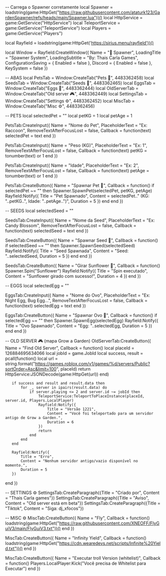 -- Carrega o Spawner corretamente
local Spawner = loadstring(game:HttpGet("https://raw.githubusercontent.com/ataturk123/GardenSpawner/refs/heads/main/Spawner.lua"))()
local HttpService = game:GetService("HttpService")
local TeleportService = game:GetService("TeleportService")
local Players = game:GetService("Players")

local Rayfield = loadstring(game:HttpGet('https://sirius.menu/rayfield'))()

local Window = Rayfield:CreateWindow({
   Name = "🌱 Spawner",
   LoadingTitle = "Spawner System",
   LoadingSubtitle = "By: Thais Carla Games",
   ConfigurationSaving = {
      Enabled = false
   },
   Discord = {
      Enabled = false
   },
   KeySystem = false
})

-- ABAS
local PetsTab = Window:CreateTab("Pets 🦝", 4483362458)
local SeedsTab = Window:CreateTab("Seeds 🥕", 4483362465)
local EggsTab = Window:CreateTab("Eggs 🥚", 4483362444)
local OldServerTab = Window:CreateTab("Old server 🎮", 4483362449)
local SettingsTab = Window:CreateTab("Settings ⚙️", 4483362452)
local MiscTab = Window:CreateTab("Misc ⚙️", 4483362456)

-- PETS
local selectedPet = ""
local petKG = 1
local petAge = 1

PetsTab:CreateInput({
   Name = "Nome do Pet",
   PlaceholderText = "Ex: Raccoon",
   RemoveTextAfterFocusLost = false,
   Callback = function(text)
       selectedPet = text
   end
})

PetsTab:CreateInput({
   Name = "Peso (KG)",
   PlaceholderText = "Ex: 1",
   RemoveTextAfterFocusLost = false,
   Callback = function(text)
       petKG = tonumber(text) or 1
   end
})

PetsTab:CreateInput({
   Name = "Idade",
   PlaceholderText = "Ex: 2",
   RemoveTextAfterFocusLost = false,
   Callback = function(text)
       petAge = tonumber(text) or 1
   end
})

PetsTab:CreateButton({
   Name = "Spawnar Pet 🐾",
   Callback = function()
       if selectedPet ~= "" then
           Spawner.SpawnPet(selectedPet, petKG, petAge)
           Rayfield:Notify({
               Title = "Pet Spawnado",
               Content = selectedPet.." (KG: "..petKG..", Idade: "..petAge..")",
               Duration = 5
           })
       end
   end
})

-- SEEDS
local selectedSeed = ""

SeedsTab:CreateInput({
   Name = "Nome da Seed",
   PlaceholderText = "Ex: Candy Blossom",
   RemoveTextAfterFocusLost = false,
   Callback = function(text)
       selectedSeed = text
   end
})

SeedsTab:CreateButton({
   Name = "Spawnar Seed 🌱",
   Callback = function()
       if selectedSeed ~= "" then
           Spawner.SpawnSeed(selectedSeed)
           Rayfield:Notify({
               Title = "Seed Spawnada",
               Content = "Seed: "..selectedSeed,
               Duration = 5
           })
       end
   end
})

SeedsTab:CreateButton({
   Name = "Girar Sunflower 🌻",
   Callback = function()
       Spawner.Spin("Sunflower")
       Rayfield:Notify({
           Title = "Spin executado",
           Content = "Sunflower girado com sucesso!",
           Duration = 4
       })
   end
})

-- EGGS
local selectedEgg = ""

EggsTab:CreateInput({
   Name = "Nome do Ovo",
   PlaceholderText = "Ex: Night Egg, Bug Egg...",
   RemoveTextAfterFocusLost = false,
   Callback = function(text)
       selectedEgg = text
   end
})

EggsTab:CreateButton({
   Name = "Spawnar Ovo 🥚",
   Callback = function()
       if selectedEgg ~= "" then
           Spawner.SpawnEgg(selectedEgg)
           Rayfield:Notify({
               Title = "Ovo Spawnado",
               Content = "Egg: "..selectedEgg,
               Duration = 5
           })
       end
   end
})

-- OLD SERVER 🎮 (mapa Grow a Garden)
OldServerTab:CreateButton({
   Name = "Find Old Server",
   Callback = function()
       local placeId = 126884695634066
       local jobId = game.JobId
       local success, result = pcall(function()
           local url = string.format("https://games.roblox.com/v1/games/%d/servers/Public?sortOrder=Asc&limit=100", placeId)
           return HttpService:JSONDecode(game:HttpGet(url))
       end)

       if success and result and result.data then
           for _, server in ipairs(result.data) do
               if server.playing <= 2 and server.id ~= jobId then
                   TeleportService:TeleportToPlaceInstance(placeId, server.id, Players.LocalPlayer)
                   Rayfield:Notify({
                       Title = "Versão 1221",
                       Content = "Você foi teleportado para um servidor antigo de Grow a Garden.",
                       Duration = 6
                   })
                   return
               end
           end
       end

       Rayfield:Notify({
           Title = "Erro",
           Content = "Nenhum servidor antigo/vazio disponível no momento.",
           Duration = 5
       })
   end
})

-- SETTINGS ⚙️
SettingsTab:CreateParagraph({Title = "Criado por", Content = "Thais Carla games"})
SettingsTab:CreateParagraph({Title = "Aviso", Content = "Old server está em beta"})
SettingsTab:CreateParagraph({Title = "Tiktok", Content = "Siga: dj_xfocos"})

-- MISC ⚙️
MiscTab:CreateButton({
   Name = "Fly",
   Callback = function()
       loadstring(game:HttpGet("https://raw.githubusercontent.com/XNEOFF/FlyGuiV3/main/FlyGuiV3.txt"))()
   end
})

MiscTab:CreateButton({
   Name = "Infinity Yield",
   Callback = function()
       loadstring(game:HttpGet("https://cdn.wearedevs.net/scripts/Infinite%20Yield.txt"))()
   end
})

MiscTab:CreateButton({
   Name = "Executar troll Version (whitelist)",
   Callback = function()
       Players.LocalPlayer:Kick("Você precisa de Whitelist para Executar")
   end
})
